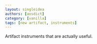 ```yaml
---
layout: singleidea
authors: [aosdict]
category: [vanilla]
tags: [new artifact, instruments]
---
```

Artifact instruments that are actually useful.
